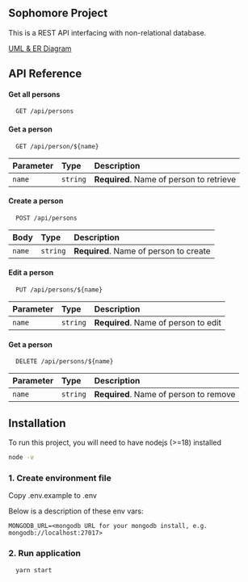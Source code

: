 ## Sophomore Project

This is a REST API interfacing with non-relational database.

[UML & ER Diagram](https://drive.google.com/file/d/1UiW07mQSaOkww4g4DOvkqgS3F7nH6rUV/view)

## API Reference

#### Get all persons

```http
  GET /api/persons
```

#### Get a person

```http
  GET /api/person/${name}
```

| Parameter | Type     | Description                              |
| :-------- | :------- | :--------------------------------------- |
| `name`    | `string` | **Required**. Name of person to retrieve |

#### Create a person

```http
  POST /api/persons
```

| Body   | Type     | Description                            |
| :----- | :------- | :------------------------------------- |
| `name` | `string` | **Required**. Name of person to create |

#### Edit a person

```http
  PUT /api/persons/${name}
```

| Parameter | Type     | Description                          |
| :-------- | :------- | :----------------------------------- |
| `name`    | `string` | **Required**. Name of person to edit |

#### Get a person

```http
  DELETE /api/persons/${name}
```

| Parameter | Type     | Description                            |
| :-------- | :------- | :------------------------------------- |
| `name`    | `string` | **Required**. Name of person to remove |

## Installation

To run this project, you will need to have nodejs (>=18) installed

```bash
node -v
```

### 1. Create environment file

Copy .env.example to .env

Below is a description of these env vars:

```
MONGODB_URL=<mongodb URL for your mongodb install, e.g. mongodb://localhost:27017>
```

### 2. Run application

```bash
  yarn start
```
